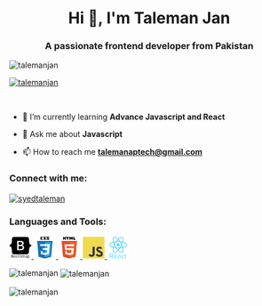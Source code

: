 <h1 align="center">Hi 👋, I'm Taleman Jan</h1>
<h3 align="center">A passionate frontend developer from Pakistan</h3>

<p align="left"> <img src="https://komarev.com/ghpvc/?username=talemanjan&label=Profile%20views&color=0e75b6&style=flat" alt="talemanjan" /> </p>

<p align="left"> <a href="https://github.com/ryo-ma/github-profile-trophy"><img src="https://github-profile-trophy.vercel.app/?username=talemanjan" alt="talemanjan" /></a> </p>

<p align="left"> <a href="https://twitter.com/" target="blank"><img src="https://img.shields.io/twitter/follow/?logo=twitter&style=for-the-badge" alt="" /></a> </p>

- 🌱 I’m currently learning **Advance Javascript and React**

- 💬 Ask me about **Javascript**

- 📫 How to reach me **talemanaptech@gmail.com**

<h3 align="left">Connect with me:</h3>
<p align="left">
<a href="https://instagram.com/syedtaleman" target="blank"><img align="center" src="https://raw.githubusercontent.com/rahuldkjain/github-profile-readme-generator/master/src/images/icons/Social/instagram.svg" alt="syedtaleman" height="30" width="40" /></a>
</p>

<h3 align="left">Languages and Tools:</h3>
<p align="left"> <a href="https://getbootstrap.com" target="_blank" rel="noreferrer"> <img src="https://raw.githubusercontent.com/devicons/devicon/master/icons/bootstrap/bootstrap-plain-wordmark.svg" alt="bootstrap" width="40" height="40"/> </a> <a href="https://www.w3schools.com/css/" target="_blank" rel="noreferrer"> <img src="https://raw.githubusercontent.com/devicons/devicon/master/icons/css3/css3-original-wordmark.svg" alt="css3" width="40" height="40"/> </a> <a href="https://www.w3.org/html/" target="_blank" rel="noreferrer"> <img src="https://raw.githubusercontent.com/devicons/devicon/master/icons/html5/html5-original-wordmark.svg" alt="html5" width="40" height="40"/> </a> <a href="https://developer.mozilla.org/en-US/docs/Web/JavaScript" target="_blank" rel="noreferrer"> <img src="https://raw.githubusercontent.com/devicons/devicon/master/icons/javascript/javascript-original.svg" alt="javascript" width="40" height="40"/> </a> <a href="https://reactjs.org/" target="_blank" rel="noreferrer"> <img src="https://raw.githubusercontent.com/devicons/devicon/master/icons/react/react-original-wordmark.svg" alt="react" width="40" height="40"/> </a> </p>

<p><img align="left" src="https://github-readme-stats.vercel.app/api/top-langs?username=talemanjan&show_icons=true&locale=en&layout=compact" alt="talemanjan" /></p>

<p>&nbsp;<img align="center" src="https://github-readme-stats.vercel.app/api?username=talemanjan&show_icons=true&locale=en" alt="talemanjan" /></p>

<p><img align="center" src="https://github-readme-streak-stats.herokuapp.com/?user=talemanjan&" alt="talemanjan" /></p>
